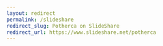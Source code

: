 ```yaml
---
layout: redirect
permalink: /slideshare
redirect_slug: Potherca on SlideShare 
redirect_url: https://www.slideshare.net/potherca
---
```

